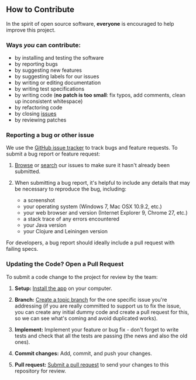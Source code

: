 ## How to Contribute

In the spirit of open source software, **everyone** is encouraged to help
improve this project.

### Ways *you* can contribute:

* by installing and testing the software
* by reporting bugs
* by suggesting new features
* by suggesting labels for our issues
* by writing or editing documentation
* by writing test specifications
* by writing code (**no patch is too small**: fix typos, add comments, clean up
  inconsistent whitespace)
* by refactoring code
* by closing [issues][issue_tracker]
* by reviewing patches

### Reporting a bug or other issue

We use the [GitHub issue tracker][issue_tracker] to track bugs and feature
requests. To submit a bug report or feature request:

1. [Browse][issue_tracker] or [search][issue_search] our issues to make sure
it hasn't already been submitted.

2. When submitting a bug report, it's helpful to include any details that may
be necessary to reproduce the bug, including:

    - a screenshot
    - your operating system (Windows 7, Mac OSX 10.9.2, etc.)
    - your web browser and version (Internet Explorer 9, Chrome 27, etc.)
    - a stack trace of any errors encountered
    - your Java version
    - your Clojure and Leiningen version

For developers, a bug report should ideally include a pull request with
failing specs.

### Updating the Code? Open a Pull Request

To submit a code change to the project for review by the team:

1. **Setup:** [Install the app][install] on your computer.

2. **Branch:** [Create a topic branch][branch] for the one specific issue
you're addressing (if you are really committed to support us to fix the issue,
you can create any initial dummy code and create a pull request for this, so
we can see what's coming and avoid duplicated works).

3. **Implement:** Implement your feature or bug fix - don't forget to write tests and check that 
all the tests are passing (the news and also the old ones).

4. **Commit changes:** Add, commit, and push your changes.

5. **Pull request:** [Submit a pull request][pr] to send your changes to this
repository for review.

[issue_tracker]: https://github.com/Code-for-Miami/restaurant-inspections-api/issues
[issue_search]: https://github.com/Code-for-Miami/restaurant-inspections-api/search?ref=cmdform&type=Issues
[install]: https://github.com/Code-for-Miami/restaurant-inspections-api/wiki/How-to-Install%3F
[branch]: https://help.github.com/articles/fork-a-repo#create-branches
[pr]: http://help.github.com/send-pull-requests/
